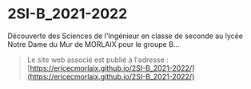 # 2SI-B_2021-2022
Découverte des Sciences de l'Ingénieur en classe de seconde au lycée Notre Dame du Mur de MORLAIX pour le groupe B...

> Le site web associé est publié à l'adresse : [https://ericecmorlaix.github.io/2SI-B_2021-2022/](https://ericecmorlaix.github.io/2SI-B_2021-2022/)